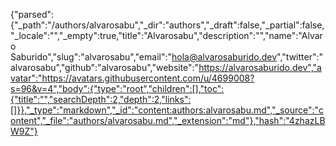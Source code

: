 {"parsed":{"_path":"/authors/alvarosabu","_dir":"authors","_draft":false,"_partial":false,"_locale":"","_empty":true,"title":"Alvarosabu","description":"","name":"Alvaro Saburido","slug":"alvarosabu","email":"hola@alvarosaburido.dev","twitter":"alvarosabu","github":"alvarosabu","website":"https://alvarosaburido.dev","avatar":"https://avatars.githubusercontent.com/u/4699008?s=96&v=4","body":{"type":"root","children":[],"toc":{"title":"","searchDepth":2,"depth":2,"links":[]}},"_type":"markdown","_id":"content:authors:alvarosabu.md","_source":"content","_file":"authors/alvarosabu.md","_extension":"md"},"hash":"4zhazLBW9Z"}